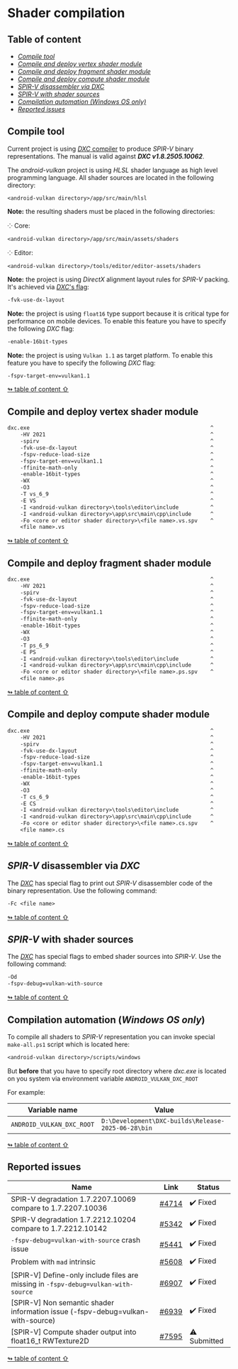 
# Shader compilation

## <a id="table-of-content">Table of content</a>

- [_Compile tool_](#compile-tool)
- [_Compile and deploy vertex shader module_](#compile-vs)
- [_Compile and deploy fragment shader module_](#compile-fs)
- [_Compile and deploy compute shader module_](#compile-cs)
- [_SPIR-V disassembler via DXC_](#spirv-disassm)
- [_SPIR-V with shader sources_](#spirv-sources)
- [_Compilation automation \(Windows OS only\)_](#automation)
- [_Reported issues_](#issues)

## <a id="compile-tool">Compile tool</a>

Current project is using [_DXC_ compiler](https://github.com/microsoft/DirectXShaderCompiler) to produce _SPIR-V_ binary representations. The manual is valid against **_DXC v1.8.2505.10062_**.

The _android-vulkan_ project is using _HLSL_ shader language as high level programming language. All shader sources are located in the following directory:

`<android-vulkan directory>/app/src/main/hlsl`

**Note:** the resulting shaders must be placed in the following directories:

⁘ Core:

`<android-vulkan directory>/app/src/main/assets/shaders`

⁘ Editor:

`<android-vulkan directory>/tools/editor/editor-assets/shaders`

**Note:** the project is using _DirectX_ alignment layout rules for _SPIR-V_ packing. It's achieved via [_DXC_'s flag](https://github.com/microsoft/DirectXShaderCompiler/blob/master/docs/SPIR-V.rst#memory-layout-rules):

```txt
-fvk-use-dx-layout
```

**Note:** the project is using `float16` type support because it is critical type for performance on mobile devices. To enable this feature you have to specify the following _DXC_ flag:

```txt
-enable-16bit-types
```

**Note:** the project is using `Vulkan 1.1` as target platform. To enable this feature you have to specify the following _DXC_ flag:

```txt
-fspv-target-env=vulkan1.1
```

[↬ table of content ⇧](#table-of-content)

## <a id="compile-vs">Compile and deploy vertex shader module</a>

```txt
dxc.exe                                                         ^
    -HV 2021                                                    ^
    -spirv                                                      ^
    -fvk-use-dx-layout                                          ^
    -fspv-reduce-load-size                                      ^
    -fspv-target-env=vulkan1.1                                  ^
    -ffinite-math-only                                          ^
    -enable-16bit-types                                         ^
    -WX                                                         ^
    -O3                                                         ^
    -T vs_6_9                                                   ^
    -E VS                                                       ^
    -I <android-vulkan directory>\tools\editor\include          ^
    -I <android-vulkan directory>\app\src\main\cpp\include      ^
    -Fo <core or editor shader directory>\<file name>.vs.spv    ^
    <file name>.vs
```

[↬ table of content ⇧](#table-of-content)

## <a id="compile-fs">Compile and deploy fragment shader module</a>

```txt
dxc.exe                                                         ^
    -HV 2021                                                    ^
    -spirv                                                      ^
    -fvk-use-dx-layout                                          ^
    -fspv-reduce-load-size                                      ^
    -fspv-target-env=vulkan1.1                                  ^
    -ffinite-math-only                                          ^
    -enable-16bit-types                                         ^
    -WX                                                         ^
    -O3                                                         ^
    -T ps_6_9                                                   ^
    -E PS                                                       ^
    -I <android-vulkan directory>\tools\editor\include          ^
    -I <android-vulkan directory>\app\src\main\cpp\include      ^
    -Fo <core or editor shader directory>\<file name>.ps.spv    ^
    <file name>.ps
```

[↬ table of content ⇧](#table-of-content)

## <a id="compile-cs">Compile and deploy compute shader module</a>

```txt
dxc.exe                                                         ^
    -HV 2021                                                    ^
    -spirv                                                      ^
    -fvk-use-dx-layout                                          ^
    -fspv-reduce-load-size                                      ^
    -fspv-target-env=vulkan1.1                                  ^
    -ffinite-math-only                                          ^
    -enable-16bit-types                                         ^
    -WX                                                         ^
    -O3                                                         ^
    -T cs_6_9                                                   ^
    -E CS                                                       ^
    -I <android-vulkan directory>\tools\editor\include          ^
    -I <android-vulkan directory>\app\src\main\cpp\include      ^
    -Fo <core or editor shader directory>\<file name>.cs.spv    ^
    <file name>.cs
```

[↬ table of content ⇧](#table-of-content)

## <a id="spirv-disassm">_SPIR-V_ disassembler via _DXC_</a>

The [_DXC_](https://github.com/microsoft/DirectXShaderCompiler) has special flag to print out _SPIR-V_ disassembler code of the binary representation. Use the following command:

```txt
-Fc <file name>
```

[↬ table of content ⇧](#table-of-content)

## <a id="spirv-sources">_SPIR-V_ with shader sources</a>

The [_DXC_](https://github.com/microsoft/DirectXShaderCompiler) has special flags to embed shader sources into _SPIR-V_. Use the following command:

```txt
-Od
-fspv-debug=vulkan-with-source
```

[↬ table of content ⇧](#table-of-content)

## <a id="automation">Compilation automation (_Windows OS only_)</a>

To compile all shaders to _SPIR-V_ representation you can invoke special `make-all.ps1` script which is located here:

```txt
<android-vulkan directory>/scripts/windows
```

But **before** that you have to specify root directory where _dxc.exe_ is located on you system via environment variable `ANDROID_VULKAN_DXC_ROOT`

For example:

Variable name | Value
--- | ---
`ANDROID_VULKAN_DXC_ROOT` | `D:\Development\DXC-builds\Release-2025-06-28\bin`

[↬ table of content ⇧](#table-of-content)

## <a id="issues">Reported issues</a>

Name | Link | Status
--- | --- | ---
SPIR-V degradation 1.7.2207.10069 compare to 1.7.2207.10036 | [#4714](https://github.com/microsoft/DirectXShaderCompiler/issues/4714) | ✔️ Fixed
SPIR-V degradation 1.7.2212.10204 compare to 1.7.2212.10142 | [#5342](https://github.com/microsoft/DirectXShaderCompiler/issues/5342) | ✔️ Fixed
`-fspv-debug=vulkan-with-source` crash issue | [#5441](https://github.com/microsoft/DirectXShaderCompiler/issues/5441) | ✔️ Fixed
Problem with `mad` intrinsic | [#5608](https://github.com/microsoft/DirectXShaderCompiler/issues/5608) | ✔️ Fixed
[SPIR-V] Define-only include files are missing in `-fspv-debug=vulkan-with-source` | [#6907](https://github.com/microsoft/DirectXShaderCompiler/issues/6907) | ✔️ Fixed
[SPIR-V] Non semantic shader information issue (-fspv-debug=vulkan-with-source) | [#6939](https://github.com/microsoft/DirectXShaderCompiler/issues/6939) | ✔️ Fixed
[SPIR-V] Compute shader output into float16_t RWTexture2D | [#7595](https://github.com/microsoft/DirectXShaderCompiler/issues/7595) | ⚠️ Submitted

[↬ table of content ⇧](#table-of-content)
